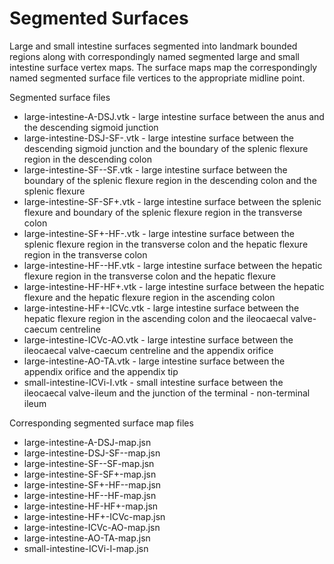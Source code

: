 # Segmented Surfaces

Large and small intestine surfaces segmented into landmark bounded regions
along with correspondingly named segmented large and small intestine surface
vertex maps. The surface maps map the correspondingly named segmented surface
file vertices to the appropriate midline point.


Segmented surface files
 
* large-intestine-A-DSJ.vtk - large intestine surface between the anus and the
                              descending sigmoid junction
* large-intestine-DSJ-SF-.vtk - large intestine surface between the descending
				sigmoid junction and the boundary of the
				splenic flexure region in the descending colon
* large-intestine-SF--SF.vtk -  large intestine surface between the boundary
				of the splenic flexure region in the descending
				colon and the splenic flexure
* large-intestine-SF-SF+.vtk -  large intestine surface between the splenic
                                flexure and boundary of the splenic flexure
				region in the transverse colon
* large-intestine-SF+-HF-.vtk - large intestine surface between the
                                splenic flexure region in the transverse
				colon and the hepatic flexure region in the
				transverse colon
* large-intestine-HF--HF.vtk -  large intestine surface between the hepatic
                                flexure region in the transverse colon and the
                                hepatic flexure
* large-intestine-HF-HF+.vtk -  large intestine surface between the hepatic
                                flexure and the hepatic flexure region in the
				ascending colon
* large-intestine-HF+-ICVc.vtk - large intestine surface between the hepatic
                                 flexure region in the ascending colon and
				 the ileocaecal valve-caecum centreline
* large-intestine-ICVc-AO.vtk - large intestine surface between the ileocaecal
                                valve-caecum centreline and the appendix
				orifice
* large-intestine-AO-TA.vtk - large intestine surface between the appendix 
                              orifice and the appendix tip
* small-intestine-ICVi-I.vtk - small intestine surface between the ileocaecal
                               valve-ileum and the junction of the terminal -
			       non-terminal ileum

Corresponding segmented surface map files

* large-intestine-A-DSJ-map.jsn
* large-intestine-DSJ-SF--map.jsn
* large-intestine-SF--SF-map.jsn
* large-intestine-SF-SF+-map.jsn
* large-intestine-SF+-HF--map.jsn
* large-intestine-HF--HF-map.jsn
* large-intestine-HF-HF+-map.jsn
* large-intestine-HF+-ICVc-map.jsn
* large-intestine-ICVc-AO-map.jsn
* large-intestine-AO-TA-map.jsn
* small-intestine-ICVi-I-map.jsn


